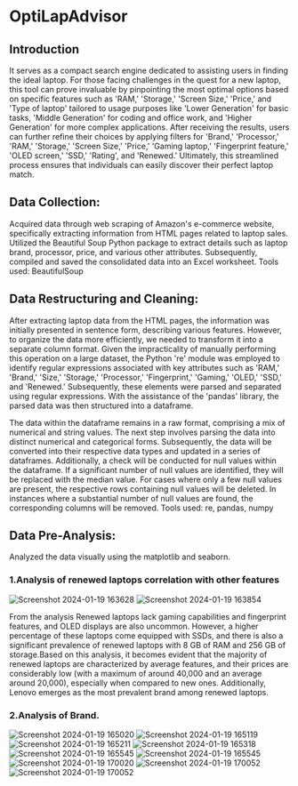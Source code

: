 # OptiLapAdvisor

## Introduction
It serves as a compact search engine dedicated to assisting users in finding the ideal laptop. For those facing challenges in the quest for a new laptop, this tool can prove invaluable by pinpointing the most optimal options based on specific features such as 'RAM,' 'Storage,' 'Screen Size,' 'Price,' and 'Type of laptop' tailored to usage purposes like 'Lower Generation' for basic tasks, 'Middle Generation' for coding and office work, and 'Higher Generation' for more complex applications. After receiving the results, users can further refine their choices by applying filters for 'Brand,' 'Processor,' 'RAM,' 'Storage,' 'Screen Size,' 'Price,' 'Gaming laptop,' 'Fingerprint feature,' 'OLED screen,' 'SSD,' 'Rating', and 'Renewed.' Ultimately, this streamlined process ensures that individuals can easily discover their perfect laptop match. 

## Data Collection:
Acquired data through web scraping of Amazon's e-commerce website, specifically extracting information from HTML pages related to laptop sales. Utilized the Beautiful Soup Python package to extract details such as laptop brand, processor, price, and various other attributes. Subsequently, compiled and saved the consolidated data into an Excel worksheet.
Tools used: BeautifulSoup

## Data Restructuring and Cleaning:
After extracting laptop data from the HTML pages, the information was initially presented in sentence form, describing various features. However, to organize the data more efficiently, we needed to transform it into a separate column format. Given the impracticality of manually performing this operation on a large dataset, the Python 're' module was employed to identify regular expressions associated with key attributes such as 'RAM,' 'Brand,' 'Size,' 'Storage,' 'Processor,' 'Fingerprint,' 'Gaming,' 'OLED,' 'SSD,' and 'Renewed.' Subsequently, these elements were parsed and separated using regular expressions. With the assistance of the 'pandas' library, the parsed data was then structured into a dataframe.

The data within the dataframe remains in a raw format, comprising a mix of numerical and string values. The next step involves parsing the data into distinct numerical and categorical forms. Subsequently, the data will be converted into their respective data types and updated in a series of dataframes. Additionally, a check will be conducted for null values within the dataframe. If a significant number of null values are identified, they will be replaced with the median value. For cases where only a few null values are present, the respective rows containing null values will be deleted. In instances where a substantial number of null values are found, the corresponding columns will be removed.
Tools used: re, pandas, numpy

## Data Pre-Analysis:
Analyzed the data visually using the matplotlib and seaborn.

### 1.Analysis of renewed laptops correlation with other features

![Screenshot 2024-01-19 163628](https://github.com/VLSLOHITH/OptiLapAdvisor/assets/84633352/76b6e7f9-0e71-414e-a056-e4c7346bb901)
![Screenshot 2024-01-19 163854](https://github.com/VLSLOHITH/OptiLapAdvisor/assets/84633352/777ab809-67c8-492a-8261-4c55dec50cf0)

From the analysis Renewed laptops lack gaming capabilities and fingerprint features, and OLED displays are also uncommon. However, a higher percentage of these laptops come equipped with SSDs, and there is also a significant prevalence of renewed laptops with 8 GB of RAM and 256 GB of storage.Based on this analysis, it becomes evident that the majority of renewed laptops are characterized by average features, and their prices are considerably low (with a maximum of around 40,000 and an average around 20,000), especially when compared to new ones. Additionally, Lenovo emerges as the most prevalent brand among renewed laptops.

### 2.Analysis of Brand.
![Screenshot 2024-01-19 165020](https://github.com/VLSLOHITH/OptiLapAdvisor/assets/84633352/3c6a0646-cf91-4f20-9812-78c7d17999e3)
![Screenshot 2024-01-19 165119](https://github.com/VLSLOHITH/OptiLapAdvisor/assets/84633352/aae3f8b9-4578-4e69-a32c-65b489e00ac5)
![Screenshot 2024-01-19 165211](https://github.com/VLSLOHITH/OptiLapAdvisor/assets/84633352/fb85eda3-c1c5-47a8-a33c-055e06b72eba)
![Screenshot 2024-01-19 165318](https://github.com/VLSLOHITH/OptiLapAdvisor/assets/84633352/e5813273-bbdc-4f0f-828b-e2dec00cdb18)
![Screenshot 2024-01-19 165545](https://github.com/VLSLOHITH/OptiLapAdvisor/assets/84633352/fab8f837-a3df-4cba-be9a-ca481d62d31c)
![Screenshot 2024-01-19 165545](https://github.com/VLSLOHITH/OptiLapAdvisor/assets/84633352/19a05a8d-fef8-4fc3-9b88-421dccc45597)
![Screenshot 2024-01-19 170020](https://github.com/VLSLOHITH/OptiLapAdvisor/assets/84633352/ae151a87-7428-4b35-89f6-bc7b2819d016)
![Screenshot 2024-01-19 170052](https://github.com/VLSLOHITH/OptiLapAdvisor/assets/84633352/a019c9e9-7c48-4b8b-9693-912314eb00bb)
![Screenshot 2024-01-19 170052](https://github.com/VLSLOHITH/OptiLapAdvisor/assets/84633352/d82300c3-8efd-4cf4-8a04-8ea3c35f9bce)
